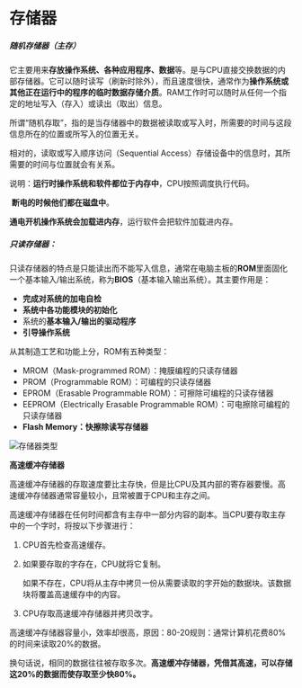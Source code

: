 # 存储器

##### 随机存储器（主存）

它主要用来**存放操作系统、各种应用程序、数据**等。是与CPU直接交换数据的内部存储器。它可以随时读写（刷新时除外），而且速度很快，通常作为**操作系统或其他正在运行中的程序的临时数据存储介质**。RAM工作时可以随时从任何一个指定的地址写入（存入）或读出（取出）信息。

所谓“随机存取”，指的是当存储器中的数据被读取或写入时，所需要的时间与这段信息所在的位置或所写入的位置无关。

相对的，读取或写入顺序访问（Sequential Access）存储设备中的信息时，其所需要的时间与位置就会有关系。

说明：**运行时操作系统和软件都位于内存中**，CPU按照调度执行代码。

​			**断电的时候他们都在磁盘中**。

​			**通电开机操作系统会加载进内存**，运行软件会把软件加载进内存。

##### 只读存储器：

只读存储器的特点是只能读出而不能写入信息，通常在电脑主板的**ROM**里面固化一个基本输入/输出系统，称为**BIOS**（基本输入输出系统）。其主要作用是：

- **完成对系统的加电自检**
- **系统中各功能模块的初始化**
- 系统的**基本输入/输出的驱动程序**
- **引导操作系统**

从其制造工艺和功能上分，ROM有五种类型：

- MROM（Mask-programmed ROM）：掩膜编程的只读存储器
- PROM（Programmable ROM）：可编程的只读存储器
- EPROM（Erasable Programmable ROM）：可擦除可编程的只读存储器
- EEPROM（Electrically Erasable Programmable ROM）：可电擦除可编程的只读存储器 
- **Flash Memory：快擦除读写存储器**

![存储器类型](https://i.loli.net/2021/07/27/yKmYCIv5XEeOfqb.png)

**高速缓冲存储器**

高速缓冲存储器的存取速度要比主存快，但是比CPU及其内部的寄存器要慢。高速缓冲存储器通常容量较小，且常被置于CPU和主存之间。

高速缓冲存储器在任何时间都含有主存中一部分内容的副本。当CPU要存取主存中的一个字时，将按以下步骤进行：

1. CPU首先检查高速缓存。

2. 如果要存取的字存在，CPU就将它复制。

   如果不存在，CPU将从主存中拷贝一份从需要读取的字开始的数据块。该数据块将覆盖高速缓存中的内容。

3. CPU存取高速缓冲存储器并拷贝改字。

高速缓冲存储器容量小，效率却很高，原因：80-20规则：通常计算机花费80%的时间来读取20%的数据。

换句话说，相同的数据往往被存取多次。**高速缓冲存储器，凭借其高速，可以存储这20%的数据而使存取至少快80%。**

